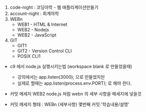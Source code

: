 1. code-night : 코딩야학 - 웹 애플리케이션만들기
2. account-night : 회계야학
3. WEBn
    * WEB1 - HTML & Internet
    * WEB2 - Nodejs
    * WEB2 - JavaScript
4. GIT
    * GIT1
    * GIT2 - Version Control CLI
    * POSIX CLI1
* c9 에서 node.js 실행시키는법 (workspace blank 로 만들었을때)
    * 강의에서는 app.listen(3000); 으로 만들었지만
    * 실제로 할때는 app.listen(process.env.PORT); 로 해야 한다.

* 커밋 메세지 WEB2 node.js 처럼 webn 의 세부 사항을 메세지에 넣을것
* 커밋 메세지 형태 : WEBn (세부사항) 몇번째 커밋:'학습내용/설명'